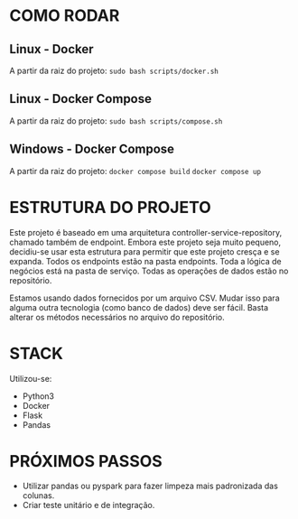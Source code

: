 # COMO RODAR
## Linux - Docker
A partir da raiz do projeto:
`sudo bash scripts/docker.sh`

## Linux - Docker Compose
A partir da raiz do projeto:
`sudo bash scripts/compose.sh`

## Windows - Docker Compose
A partir da raiz do projeto:
`docker compose build`
`docker compose up`

# ESTRUTURA DO PROJETO
Este projeto é baseado em uma arquitetura controller-service-repository, chamado também de endpoint.
Embora este projeto seja muito pequeno, decidiu-se usar esta estrutura para permitir que este projeto cresça e se expanda.
Todos os endpoints estão na pasta endpoints.
Toda a lógica de negócios está na pasta de serviço.
Todas as operações de dados estão no repositório.

Estamos usando dados fornecidos por um arquivo CSV. Mudar isso para alguma outra tecnologia (como banco de dados) deve ser fácil. Basta alterar os métodos necessários no arquivo do repositório.

# STACK
Utilizou-se:
- Python3
- Docker
- Flask
- Pandas

# PRÓXIMOS PASSOS
- Utilizar pandas ou pyspark para fazer limpeza mais padronizada das colunas.
- Criar teste unitário e de integração.
